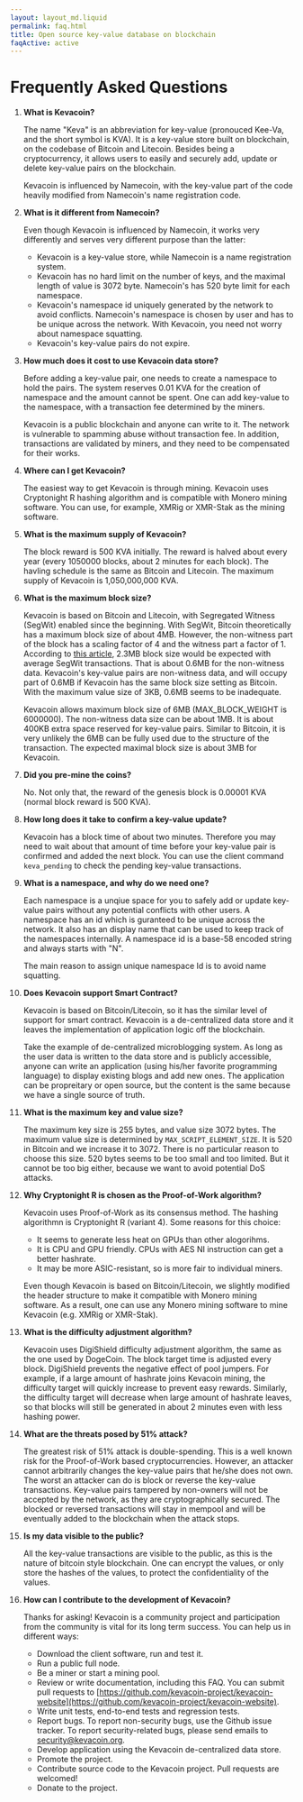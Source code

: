 ```yaml
---
layout: layout_md.liquid
permalink: faq.html
title: Open source key-value database on blockchain
faqActive: active
---
```


# Frequently Asked Questions

1. **What is Kevacoin?**

   The name "Keva" is an abbreviation for key-value (pronouced Kee-Va, and the short symbol is KVA). It is a key-value store built on blockchain, on the codebase of Bitcoin and Litecoin. Besides being a cryptocurrency, it allows users to easily and securely add, update or delete key-value pairs on the blockchain.

   Kevacoin is influenced by Namecoin, with the key-value part of the code heavily modified from Namecoin's name registration code.


2. **What is it different from Namecoin?**

   Even though Kevacoin is influenced by Namecoin, it works very differently and serves very different purpose than the latter:
   * Kevacoin is a key-value store, while Namecoin is a name registration system.
   * Kevacoin has no hard limit on the number of keys, and the maximal length of value is 3072 byte. Namecoin's has 520 byte limit for each namespace.
   * Kevacoin's namespace id uniquely generated by the network to avoid conflicts. Namecoin's namespace is chosen by user and has to be unique across the network. With Kevacoin, you need not worry about namespace squatting.
   * Kevacoin's key-value pairs do not expire.

4. **How much does it cost to use Kevacoin data store?**

   Before adding a key-value pair, one needs to create a namespace to hold the pairs. The system reserves 0.01 KVA for the creation of namespace and the amount cannot be spent. One can add key-value to the namespace, with a transaction fee determined by the miners.

   Kevacoin is a public blockchain and anyone can write to it. The network is vulnerable to spamming abuse without transaction fee. In addition, transactions are validated by miners, and they need to be compensated for their works.

6. **Where can I get Kevacoin?**

   The easiest way to get Kevacoin is through mining. Kevacoin uses Cryptonight R hashing algorithm and is compatible with Monero mining software. You can use, for example, XMRig or XMR-Stak as the mining software.


3. **What is the maximum supply of Kevacoin?**

    The block reward is 500 KVA initially. The reward is halved about every year (every 1050000 blocks, about 2 minutes for each block). The havling schedule is the same as Bitcoin and Litecoin. The maximum supply of Kevacoin is 1,050,000,000 KVA.

3. **What is the maximum block size?**

    Kevacoin is based on Bitcoin and Litecoin, with Segregated Witness (SegWit) enabled since the beginning. With SegWit, Bitcoin theoretically has a maximum block size of about 4MB. However, the non-witness part of the block has a scaling factor of 4 and the witness part a factor of 1. According to [this article](https://en.bitcoin.it/wiki/Weight_units), 2.3MB block size would be expected with average SegWit transactions. That is about 0.6MB for the non-witness data. Kevacoin's key-value pairs are non-witness data, and will occupy part of 0.6MB if Kevacoin has the same block size setting as Bitcoin. With the maximum value size of 3KB, 0.6MB seems to be inadequate.

    Kevacoin allows maximum block size of 6MB (MAX_BLOCK_WEIGHT is 6000000). The non-witness data size can be about 1MB. It is about 400KB extra space reserved for key-value pairs. Similar to Bitcoin, it is very unlikely the 6MB can be fully used due to the structure of the transaction. The expected maximal block size is about 3MB for Kevacoin.

4. **Did you pre-mine the coins?**

    No. Not only that, the reward of the genesis block is 0.00001 KVA (normal block reward is 500 KVA).

6. **How long does it take to confirm a key-value update?**

    Kevacoin has a block time of about two minutes. Therefore you may need to wait about that amount of time before your key-value pair is confirmed and added the next block. You can use the client command <code>keva_pending</code> to check the pending key-value transactions.

7. **What is a namespace, and why do we need one?**

    Each namespace is a unqiue space for you to safely add or update key-value pairs without any potential conflicts with other users. A namespace has an id which is guranteed to be unique across the network. It also has an display name that can be used to keep track of the namespaces internally. A namespace id is a base-58 encoded string and always starts with "N".

    The main reason to assign unique namespace Id is to avoid name squatting.


9. **Does Kevacoin support Smart Contract?**

    Kevacoin is based on Bitcoin/Litecoin, so it has the similar level of support for smart contract. Kevacoin is a de-centralized data store and it leaves the implementation of application logic off the blockchain.

    Take the example of de-centralized microblogging system. As long as the user data is written to the data store and is publicly accessible, anyone can write an application (using his/her favorite programming language) to display existing blogs and add new ones. The application can be propreitary or open source, but the content is the same because we have a single source of truth.


10. **What is the maximum key and value size?**

    The maximum key size is 255 bytes, and value size 3072 bytes. The maximum value size is determined by <code>MAX_SCRIPT_ELEMENT_SIZE</code>. It is 520 in Bitcoin and we increase it to 3072. There is no particular reason to choose this size. 520 bytes seems to be too small and too limited. But it cannot be too big either, because we want to avoid potential DoS attacks.

11. **Why Cryptonight R is chosen as the Proof-of-Work algorithm?**

    Kevacoin uses Proof-of-Work as its consensus method. The hashing algorithmn is Cryptonight R (variant 4). Some reasons for this choice:

    * It seems to generate less heat on GPUs than other alogorihms.
    * It is CPU and GPU friendly. CPUs with AES NI instruction can get a better hashrate.
    * It may be more ASIC-resistant, so is more fair to individual miners.

    Even though Kevacoin is based on Bitcoin/Litecoin, we slightly modified the header structure to make it compatible with Monero mining software. As a result, one can use any Monero mining software to mine Kevacoin (e.g. XMRig or XMR-Stak).

11. **What is the difficulty adjustment algorithm?**

    Kevacoin uses DigiShield difficulty adjustment algorithm, the same as the one used by DogeCoin. The block target time is adjusted every block. DigiShield prevents the negative effect of pool jumpers. For example, if a large amount of hashrate joins Kevacoin mining, the difficulty target will quickly increase to prevent easy rewards. Similarly, the difficulty target will decrease when large amount of hashrate leaves, so that blocks will still be generated in about 2 minutes even with less hashing power.

11. **What are the threats posed by 51% attack?**

    The greatest risk of 51% attack is double-spending. This is a well known risk for the Proof-of-Work based cryptocurrencies. However, an attacker cannot arbitrarily changes the key-value pairs that he/she does not own. The worst an attacker can do is block or reverse the key-value transactions. Key-value pairs tampered by non-owners will not be accepted by the network, as they are cryptographically secured. The blocked or reversed transactions will stay in mempool and will be eventually added to the blockchain when the attack stops.

12. **Is my data visible to the public?**

    All the key-value transactions are visible to the public, as this is the nature of bitcoin style blockchain. One can encrypt the values, or only store the hashes of the values, to protect the  confidentiality of the values.

13. <a name="contribute"></a>**How can I contribute to the development of Kevacoin?**

    Thanks for asking! Kevacoin is a community project and participation from the community is vital for its long term success. You can help us in different ways:

    * Download the client software, run and test it.
    * Run a public full node.
    * Be a miner or start a mining pool.
    * Review or write documentation, including this FAQ. You can submit pull requests to [https://github.com/kevacoin-project/kevacoin-website](https://github.com/kevacoin-project/kevacoin-website).
    * Write unit tests, end-to-end tests and regression tests.
    * Report bugs. To report non-security bugs, use the Github issue tracker. To report security-related bugs, please send emails to [security@kevacoin.org](mailto:security@kevacoin.org).
    * Develop application using the Kevacoin de-centralized data store.
    * Promote the project.
    * Contribute source code to the Kevacoin project. Pull requests are welcomed!
    * Donate to the project.

